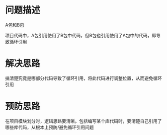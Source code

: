 # 问题描述

A包和B包

项目代码中，A包引用使用了B包中代码，但B包也引用使用了A包中的代码，即导致循环引用

# 解决思路

搞清楚究竟是哪部分代码导致了循环引用，将此代码进行调整位置，从而避免循环引用

# 预防思路

在项目模块划分时，逻辑思路要清晰。包括编写某个库代码时，要清楚自己引用了哪些库代码，从根本上预防/避免循环引用问题